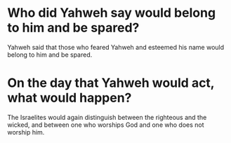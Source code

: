 # Who did Yahweh say would belong to him and be spared?

Yahweh said that those who feared Yahweh and esteemed his name would belong to him and be spared.

# On the day that Yahweh would act, what would happen?

The Israelites would again distinguish between the righteous and the wicked, and between one who worships God and one who does not worship him.
